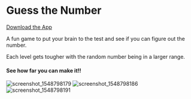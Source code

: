 # Guess the Number
[Download the App](https://play.google.com/store/apps/details?id=com.nuumberguess.edgoo.numberguess)


A fun game to put your brain to the test and see if you can figure out the number. 

Each level gets tougher with the random number being in a larger range. 

#### See how far you can make it!!

![screenshot_1548798179](https://user-images.githubusercontent.com/36997795/51942761-e3edb480-23e5-11e9-995f-02486d8fda36.png)
![screenshot_1548798186](https://user-images.githubusercontent.com/36997795/51942759-e3551e00-23e5-11e9-91f6-08139417da4c.png)
![screenshot_1548798191](https://user-images.githubusercontent.com/36997795/51942760-e3edb480-23e5-11e9-857f-529ecada5b85.png)
